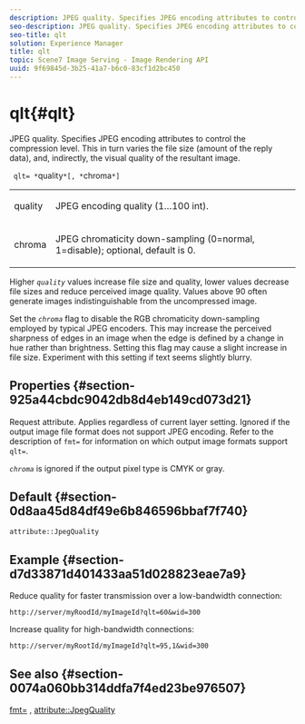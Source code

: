 ```yaml
---
description: JPEG quality. Specifies JPEG encoding attributes to control the compression level. This in turn varies the file size (amount of the reply data), and, indirectly, the visual quality of the resultant image.
seo-description: JPEG quality. Specifies JPEG encoding attributes to control the compression level. This in turn varies the file size (amount of the reply data), and, indirectly, the visual quality of the resultant image.
seo-title: qlt
solution: Experience Manager
title: qlt
topic: Scene7 Image Serving - Image Rendering API
uuid: 9f69845d-3b25-41a7-b6c0-83cf1d2bc450
---
```


# qlt{#qlt}

JPEG quality. Specifies JPEG encoding attributes to control the compression level. This in turn varies the file size (amount of the reply data), and, indirectly, the visual quality of the resultant image.

 ` qlt= *`quality`*[, *`chroma`*]`

<table id="simpletable_FB8090D4BEBF42FD83A64A7AAB6D7F92"> 
 <tr class="strow"> 
  <td class="stentry"> <p> <span class="varname"> quality </span> </p> </td> 
  <td class="stentry"> <p>JPEG encoding quality (1…100 int). </p> </td> 
 </tr> 
 <tr class="strow"> 
  <td class="stentry"> <p> <span class="varname"> chroma </span> </p> </td> 
  <td class="stentry"> <p>JPEG chromaticity down-sampling (0=normal, 1=disable); optional, default is 0. </p> </td> 
 </tr> 
</table>

Higher *`quality`* values increase file size and quality, lower values decrease file sizes and reduce perceived image quality. Values above 90 often generate images indistinguishable from the uncompressed image.

Set the *`chroma`* flag to disable the RGB chromaticity down-sampling employed by typical JPEG encoders. This may increase the perceived sharpness of edges in an image when the edge is defined by a change in hue rather than brightness. Setting this flag may cause a slight increase in file size. Experiment with this setting if text seems slightly blurry.

## Properties {#section-925a44cbdc9042db8d4eb149cd073d21}

Request attribute. Applies regardless of current layer setting. Ignored if the output image file format does not support JPEG encoding. Refer to the description of `fmt=` for information on which output image formats support `qlt=`.

*`chroma`* is ignored if the output pixel type is CMYK or gray.

## Default {#section-0d8aa45d84df49e6b846596bbaf7f740}

`attribute::JpegQuality`

## Example {#section-d7d33871d401433aa51d028823eae7a9}

Reduce quality for faster transmission over a low-bandwidth connection:

`http://server/myRoodId/myImageId?qlt=60&wid=300`

Increase quality for high-bandwidth connections:

`http://server/myRootId/myImageId?qlt=95,1&wid=300`

## See also {#section-0074a060bb314ddfa7f4ed23be976507}

[fmt=](../../../../../is-api/http-ref/image-serving-api-ref/c-http-protocol-reference/c-command-reference/r-is-http-fmt.md#reference-cdf10043423b45ba9fe15157fb3ae37a) , [attribute::JpegQuality](../../../../../is-api/image-catalog/image-serving-api-ref/c-image-catalog-reference/c-attributes-reference/r-jpegquality.md#reference-4a879e7c46024c8a898a9fd226f9eb09) 

